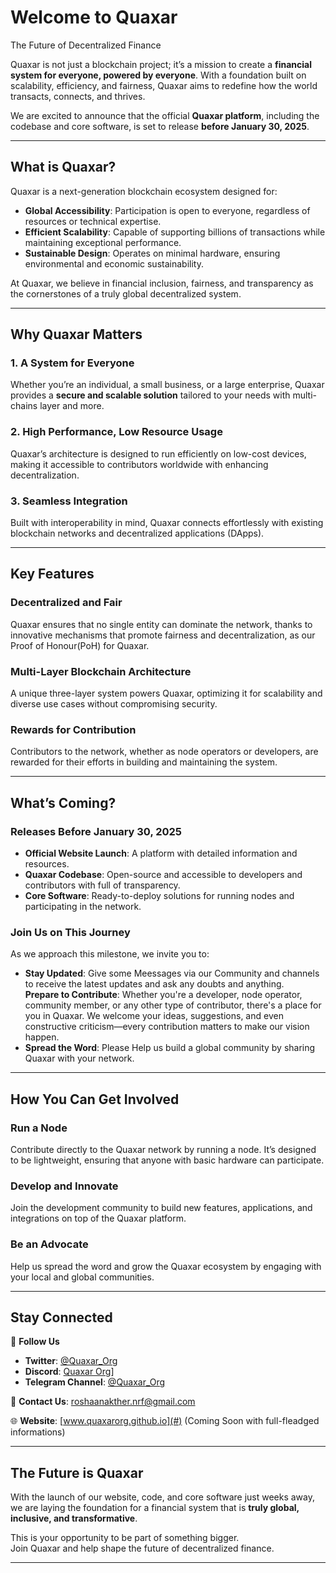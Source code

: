 # **Welcome to Quaxar**  
The Future of Decentralized Finance  

Quaxar is not just a blockchain project; it’s a mission to create a **financial system for everyone, powered by everyone**. With a foundation built on scalability, efficiency, and fairness, Quaxar aims to redefine how the world transacts, connects, and thrives.  

We are excited to announce that the official **Quaxar platform**, including the codebase and core software, is set to release **before January 30, 2025**.  

---

## **What is Quaxar?**  

Quaxar is a next-generation blockchain ecosystem designed for:  

- **Global Accessibility**: Participation is open to everyone, regardless of resources or technical expertise.  
- **Efficient Scalability**: Capable of supporting billions of transactions while maintaining exceptional performance.  
- **Sustainable Design**: Operates on minimal hardware, ensuring environmental and economic sustainability.  

At Quaxar, we believe in financial inclusion, fairness, and transparency as the cornerstones of a truly global decentralized system.

---

## **Why Quaxar Matters**  

### **1. A System for Everyone**  
Whether you’re an individual, a small business, or a large enterprise, Quaxar provides a **secure and scalable solution** tailored to your needs with multi-chains layer and more.  

### **2. High Performance, Low Resource Usage**  
Quaxar’s architecture is designed to run efficiently on low-cost devices, making it accessible to contributors worldwide with enhancing decentralization. 

### **3. Seamless Integration**  
Built with interoperability in mind, Quaxar connects effortlessly with existing blockchain networks and decentralized applications (DApps).  

---

## **Key Features**  

### **Decentralized and Fair**  
Quaxar ensures that no single entity can dominate the network, thanks to innovative mechanisms that promote fairness and decentralization, as our Proof of Honour(PoH) for Quaxar.  

### **Multi-Layer Blockchain Architecture**  
A unique three-layer system powers Quaxar, optimizing it for scalability and diverse use cases without compromising security.  

### **Rewards for Contribution**  
Contributors to the network, whether as node operators or developers, are rewarded for their efforts in building and maintaining the system.

---

## **What’s Coming?**  

### **Releases Before January 30, 2025**  
- **Official Website Launch**: A platform with detailed information and resources.  
- **Quaxar Codebase**: Open-source and accessible to developers and contributors with full of transparency.  
- **Core Software**: Ready-to-deploy solutions for running nodes and participating in the network.  

### **Join Us on This Journey**  
As we approach this milestone, we invite you to:  
- **Stay Updated**: Give some Meessages via our Community and channels to receive the latest updates and ask any doubts and anything.  
**Prepare to Contribute**: Whether you're a developer, node operator, community member, or any other type of contributor, there's a place for you in Quaxar. We welcome your ideas, suggestions, and even constructive criticism—every contribution matters to make our vision happen.
- **Spread the Word**: Please Help us build a global community by sharing Quaxar with your network.
---

## **How You Can Get Involved**  

### **Run a Node**  
Contribute directly to the Quaxar network by running a node. It’s designed to be lightweight, ensuring that anyone with basic hardware can participate.

### **Develop and Innovate**  
Join the development community to build new features, applications, and integrations on top of the Quaxar platform.

### **Be an Advocate**  
Help us spread the word and grow the Quaxar ecosystem by engaging with your local and global communities.

---

## **Stay Connected**  

📢 **Follow Us**  
- **Twitter**: [@Quaxar_Org](#)  
- **Discord**: [Quaxar Org](https://discord.gg/hbKG9jCt)]
- **Telegram Channel**: [@Quaxar_Org](#) 

📧 **Contact Us**: [roshaanakther.nrf@gmail.com](#)  

🌐 **Website**: [www.quaxarorg.github.io](#) (Coming Soon with full-fleadged informations)

---

## **The Future is Quaxar**  

With the launch of our website, code, and core software just weeks away, we are laying the foundation for a financial system that is **truly global, inclusive, and transformative**.  

This is your opportunity to be part of something bigger.  
Join Quaxar and help shape the future of decentralized finance.

---
